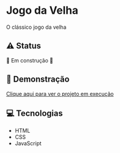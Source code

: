 # Jogo da Velha

O clássico jogo da velha

## :warning: Status
:construction: Em construção :construction:

## :rocket: Demonstração
<a href="https://douglasleal.github.io/jogo-da-velha/">Clique aqui para ver o projeto em execução</a>

## :computer: Tecnologias
* HTML
* CSS
* JavaScript
